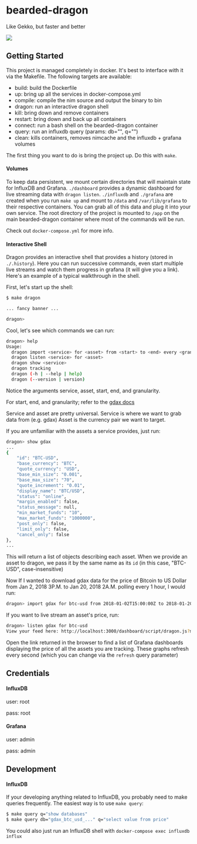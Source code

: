 bearded-dragon
==============

Like Gekko, but faster and better

![](https://img.etsystatic.com/il/0a5bbf/640243540/il_fullxfull.640243540_37dt.jpg)

## Getting Started


This project is managed completely in docker. It's best to interface with it
via the Makefile. The following targets are available:
  - build: build the Dockerfile
  - up: bring up all the services in docker-compose.yml
  - compile: compile the nim source and output the binary to bin
  - dragon: run an interactive dragon shell
  - kill: bring down and remove containers
  - restart: bring down and back up all containers
  - connect: run a bash shell on the bearded-dragon container
  - query: run an influxdb query (params: db="<database>", q="<query>")
  - clean: kills containers, removes nimcache and the influxdb + grafana volumes

The first thing you want to do is bring the project up. Do this with `make`.


#### Volumes


To keep data persistent, we mount certain directories that will maintain state
for InfluxDB and Grafana. `./dashboard` provides a dynamic dashboard
for live streaming data with `dragon listen`. `./influxdb` and `./grafana` are
created when you run `make up` and mount to `/data` and `/var/lib/grafana` to
their respective containers. You can grab all of this data and plug it into your
own service. The root directory of the project is mounted to `/app` on the
main bearded-dragon container where most of the commands will be run.

Check out `docker-compose.yml` for more info.

#### Interactive Shell


Dragon provides an interactive shell that provides a history (stored in `./.history`).
Here you can run successive commands, even start multiple live streams and watch
them progress in grafana (it will give you a link). Here's an example of a typical
walkthrough in the shell.

First, let's start up the shell:

```sh
$ make dragon

... fancy banner ...

dragon>
```

Cool, let's see which commands we can run:

```sh
dragon> help
Usage:
  dragon import <service> for <asset> from <start> to <end> every <granularity>
  dragon listen <service> for <asset>
  dragon show <service>
  dragon tracking
  dragon (-h | --help | help)
  dragon (--version | version)
```

Notice the arguments service, asset, start, end, and granularity.

For start, end, and granularity; refer to the [gdax docs](https://docs.gdax.com/#get-historic-rates)

Service and asset are pretty universal. Service is where we want to grab data from (e.g. gdax)
Asset is the currency pair we want to target.

If you are unfamiliar with the assets a service provides, just run:

```sh
dragon> show gdax
...
{
    "id": "BTC-USD",
    "base_currency": "BTC",
    "quote_currency": "USD",
    "base_min_size": "0.001",
    "base_max_size": "70",
    "quote_increment": "0.01",
    "display_name": "BTC/USD",
    "status": "online",
    "margin_enabled": false,
    "status_message": null,
    "min_market_funds": "10",
    "max_market_funds": "1000000",
    "post_only": false,
    "limit_only": false,
    "cancel_only": false
},
...
```

This will return a list of objects describing each asset. When we provide an asset
to dragon, we pass it by the same name as its `id` (in this case, "BTC-USD", case-insensitive)

Now If I wanted to download gdax data for the price of Bitcoin to US Dollar
from Jan 2, 2018 3P.M. to Jan 20, 2018 2A.M. polling every 1 hour, I would run:

```sh
dragon> import gdax for btc-usd from 2018-01-02T15:00:00Z to 2018-01-20T2:00:00Z every 1h
```

If you want to live stream an asset's price, run:

```sh
dragon> listen gdax for btc-usd
View your feed here: http://localhost:3000/dashboard/script/dragon.js?metric=price&from=now-5m&to=now&refresh=1s
```

Open the link returned in the browser to find a list of Grafana dashboards displaying
the price of all the assets you are tracking. These graphs refresh every second (which you can change via the `refresh` query parameter)


## Credentials


#### InfluxDB

user: root

pass: root


#### Grafana

user: admin

pass: admin


## Development


#### InfluxDB

If your developing anything related to InfluxDB, you probably need to make
queries frequently. The easiest way is to use `make query`:

```sh
$ make query q="show databases"
$ make query db="gdax_btc_usd_..." q="select value from price"
```

You could also just run an InfluxDB shell with `docker-compose exec influxdb influx`
